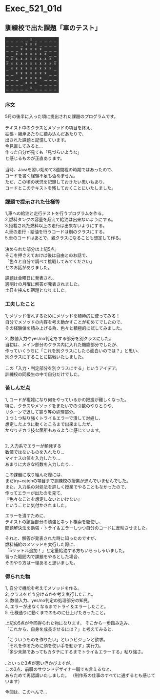 # Exec_521_01d
## 訓練校で出た課題「車のテスト」  
<img src="https://github.com/kimihiro-abe/Diamond-pattern/blob/main/Daimond_pattern_00.png" width="35%">
<br>

### 序文

5月の後半に入った頃に提出された課題のプログラムです。  
<br> 
テキスト中のクラスとメソッドの項目を終え、  
拡張・継承あたりに踏み込んだあたりで、   
出された課題と記憶しています。
<br>
今見直してみると...  
作った自分が見ても「見づらいような」  
と感じるものが正直あります。  
<br>
当時、Javaを習い始めて3週間程の時期ではあったので、  
コードを書く経験不足も否めません。  
ただ、この頃の状況を記録しておきたい思いもあり、  
コードとこのテキストを残しておくことにいたしました。  

### 課題で提示された仕様等

1,車への給油と走行テストを行うプログラムを作る。  
2,燃料タンクの容量を超えて給油は出来ないようにする。  
3,搭載された燃料以上の走行は出来ないようにする。  
4,車の走行・給油を行うコードは別のクラスにする。  
5,車のコードはあとで、親クラスになることも想定して作る。  
<br>
決められた部分は上記5点。  
そこを押さえておけば後は自由とのお話で、  
「色々と自分で調べて挑戦してみてください」  
とのお話がありました。  

課題は金曜日に発表され、  
週明けの月曜に解答が発表されました。  
土日を挟んだ宿題となりました。
<br>

### 工夫したこと

1, メソッド慣れするためにメソッドを積極的に使ってみる！  
自分でメソッドの内容を考え動かすことが初めてでしたので、  
その経験値を積み上げる為、色々と積極的に試してみました。

2, 数値入力やyes/no判定をする部分を別クラスにした。  
当初は、メイン部分のクラス内に入れた機能部分でしたが、  
作っていくうちに「これを別クラスにしたら面白いのでは？」と思い、  
別クラスにすることに挑戦いたしました。  
<br>
この「入力・判定部分を別クラスにする」というアイデア。  
訓練校の同級生の中で自分だけでした。
<br>

### 苦しんだ点  
1, コードが複雑になり何をやっているかの把握が難しくなった。  
特に、クラスやメソッドをまたいでの引数のやりとりや、  
リターンで返して貰う等の処理部分。  
１つ１つ粘り強くトライ＆エラーで潰して対処し、  
想定したように動くところまで出来ましたが、  
かなりチカラ技な箇所もあるように感じています。  
<br>

2, 入力系でエラーが頻発する  
数値ではないものを入れたり...    
マイナスの値を入力したり...  
あまりに大きな桁数を入力したり...  

この課題に取り組んだ際には、  
まだtry~catchの項目まで訓練校の授業が進んでいませんでした。  
また、入力系の対処法を詳しく授業でやることもなかったので、    
作ってエラーが出たのを見て、  
『色々なことを想定しないといけない』  
ということに気付かされました。  

エラーを潰すために、  
テキストの該当部分の勉強とネット検索を駆使し、  
問題解決法を勉強・トライ＆エラーしつつ自分のコードに反映させました。  
  
それと、解答が発表された時に知ったのですが、  
燃料補給のメソッドを実行した際に、  
「5リットル追加！」と定量給油する方もいらっしゃいました。  
習った範囲内で課題をやるとした場合、  
そのやり方は一理あると思いました。
<br>

### 得られた物  

1, 自分で機能を考えてメソッドを作る。  
2, クラスをどう分けるかを考え実行したこと。  
3, 数値入力、yes/no判定の処理部分の知見。  
4, エラーが出なくなるまでトライ＆エラーしたこと。  
5, 仕様通りに動くまでのものに仕上げたきったこと。  

上記の5点が今回得られた物になります。 
そこから一歩踏み込み、  
「これから、自身を成長させるには？」と考えてみると.  

「こういうものを作りたい」というビジョンと欲求。  
「それを作るために頭を使い手を動かす」実行力。  
「多少未熟であってもカタチにするまでトライ＆エラーする」粘り強さ。  
<br>
..といった3点が思い浮かびますが、  
この3点、前職のサウンドデザイナー職でも言えるなと、  
あらためて再認識いたしました。
（制作系の仕事のすべてに通ずるとも感じています）　　

今回は、このへんで...




